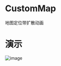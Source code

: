 # CustomMap
地图定位带扩散动画
# 演示
![image](https://github.com/jun-hui/CustomMap/blob/master/%E5%AE%9A%E4%BD%8D%E5%8A%A8%E7%94%BB.gif)
